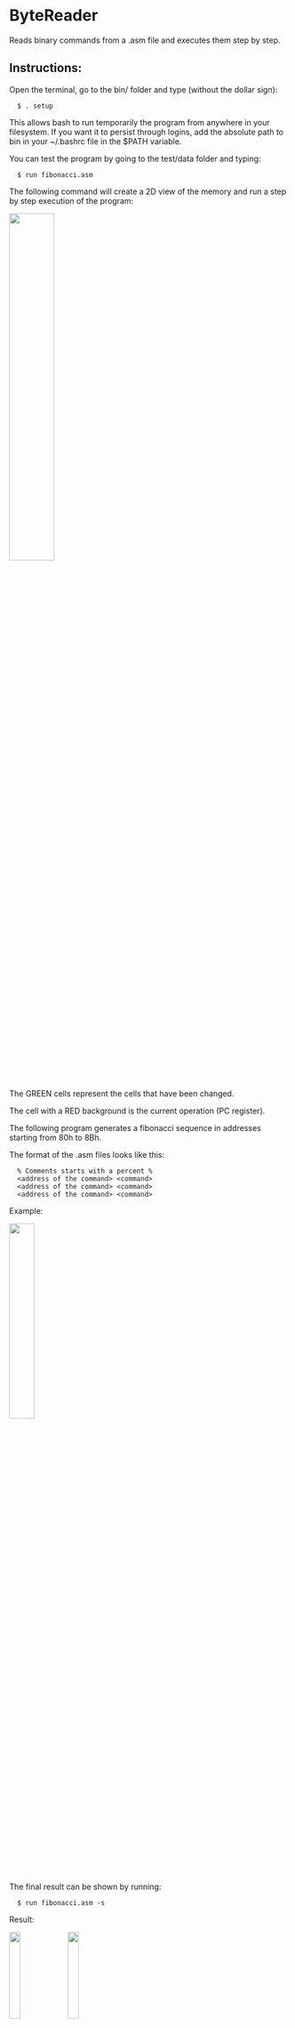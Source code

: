 # ByteReader
  Reads binary commands from a .asm file and executes them step by step.

## Instructions:

  Open the terminal, go to the bin/ folder and type (without the dollar sign):

      $ . setup

  This allows bash to run temporarily the program from anywhere in your filesystem.
  If you want it to persist through logins, add the absolute path to bin in your ~/.bashrc file
  in the $PATH variable.  

  You can test the program by going to the test/data folder and typing:

      $ run fibonacci.asm

  The following command will create a 2D view of the memory and run a step by step
  execution of the program:

  <img src="https://i.imgur.com/XnOPQIs.png" width="40%" />

  The GREEN cells represent the cells that have been changed.

  The cell with a RED background is the current operation (PC register).

  The following program generates a fibonacci sequence in addresses starting from 80h to 8Bh.

  The format of the .asm files looks like this:

      % Comments starts with a percent %
      <address of the command> <command>
      <address of the command> <command>
      <address of the command> <command>

  Example:

  <img src="https://i.imgur.com/bRsLszW.png" width="30%" align="center"/>

  The final result can be shown by running:

      $ run fibonacci.asm -s

  Result:

  <img src="https://i.imgur.com/MtkBLOv.png"  width="20%" /> <img src="https://i.imgur.com/fYdLGMA.png"  width="20%"/>

## TODO

  - [X] Step by step execution with memory cell display
  - [ ] Convert formats from binary to pseudo code
  - [X] Add a test class that checks the integrity of the program
  - [ ] Make a class for for storing every step
  - [ ] Add a gif with the memory execution
  - [ ] Add user friendly options
  - [ ] Add a help command

## Commands:

| Command | Function |
|---------|----------|
| -t | Tests the code for accuracy |
| -f | Shows the final memory state |
| -s | Shows all steps at once |

## Contributors:
  :bowtie: Michel Balamou
